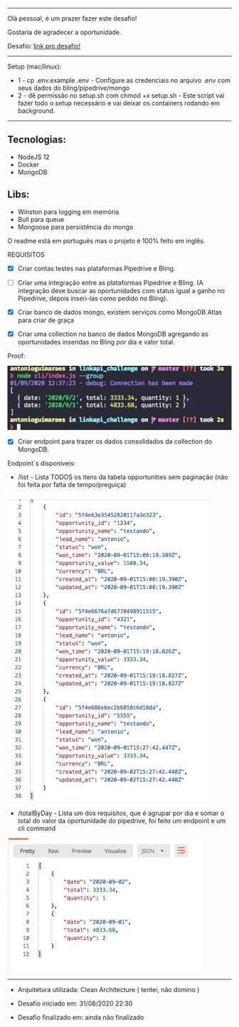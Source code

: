 <hr>

Olá pessoal, é um prazer fazer este desafio! 

Gostaria de agradecer a oportunidade.

Desafio: [link pro desafio!](challenge.md)
<hr>

Setup (mac/linux):
-   1 - cp .env.example .env - Configure as credenciais no arquivo .env com seus dados do bling/pipedrive/mongo
-   2 - dê permissão no setup.sh com chmod +x setup.sh - Este script vai fazer todo o setup necessário e vai deixar os containers rodando em background.

<hr>

## Tecnologias:

-   NodeJS 12
-   Docker
-   MongoDB

## Libs:
-   Winston para logging em memória
-   Bull para queue
-   Mongoose para persistência do mongo

O readme está em português mas o projeto é 100% feito em inglês.

REQUISITOS

- [x] Criar contas testes nas plataformas Pipedrive e Bling.
- [ ] Criar uma integração entre as plataformas Pipedrive e Bling. (A integração deve buscar as oportunidades com status igual a ganho no Pipedrive, depois inseri-las como pedido no Bling).

- [x] Criar banco de dados mongo, existem serviços como MongoDB Atlas para criar de graça

- [x] Criar uma collection no banco de dados MongoDB agregando as oportunidades inseridas no Bling por dia e valor total.

Proof: 

![image info](./groupby.png)

- [x] Criar endpoint para trazer os dados consolidados da collection do MongoDB.

Endpoint`s disponíveis:
-   /list - Lista TODOS os itens da tabela opportunities sem paginação (não foi feita por falta de tempo/preguiça)

![image info](./list.png)
-   /totalByDay - Lista um dos requisitos, que é agrupar por dia e somar o total do valor da oportunidade do pipedrive, foi feito um endpoint 
e um cli command

![image info](./totalByDay.png)

<hr>

-   Arquitetura utilizada: Clean Architecture ( tentei, não domino )

-   Desafio iniciado em: 31/08/2020 22:30
-   Desafio finalizado em: ainda não finalizado